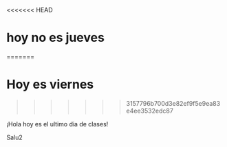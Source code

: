 <<<<<<< HEAD
# hoy no es jueves
=======
# Hoy es viernes
>>>>>>> 3157796b700d3e82ef9f5e9ea83e4ee3532edc87

¡Hola hoy es el ultimo dia de clases!

Salu2
